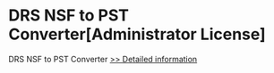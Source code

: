 # DRS NSF to PST Converter[Administrator License]
DRS NSF to PST Converter
[>> Detailed information](https://secure.shareit.com/shareit/product.html?productid=301004322&affiliateid=200057808)